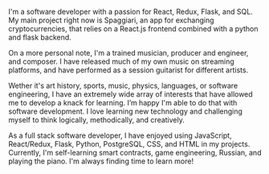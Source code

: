 I'm a software developer with a passion for React, Redux, Flask, and SQL. My main project right now is Spaggiari, an app for exchanging cryptocurrencies, that relies on a React.js frontend combined with a python and flask backend.

On a more personal note, I'm a trained musician, producer and engineer, and composer. I have released much of my own music on streaming platforms, and have performed as a session guitarist for different artists.

Wether it's art history, sports, music, physics, languages, or software engineering, I have an extremely wide array of interests that have allowed me to develop a knack for learning. I’m happy I'm able to do that with software development. I love learning new technology and challenging myself to think logically, methodically, and creatively.

As a full stack software developer, I have enjoyed using JavaScript, React/Redux, Flask, Python, PostgreSQL, CSS, and HTML in my projects. Currently, I'm self-learning smart contracts, game engineering, Russian, and playing the piano. I'm always finding time to learn more!

